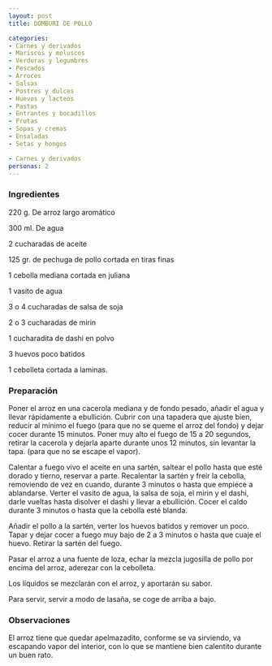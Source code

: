 ```yaml
---
layout: post
title: DOMBURI DE POLLO

categories:
- Carnes y derivados
- Mariscos y moluscos
- Verduras y legumbres
- Pescados
- Arroces
- Salsas
- Postres y dulces
- Huevos y lacteos
- Pastas
- Entrantes y bocadillos
- Frutas
- Sopas y cremas
- Ensaladas
- Setas y hongos

- Carnes y derivados
personas: 2 
---
```

<h3>Ingredientes</h3>
220 g. De arroz largo aromático

300 ml. De agua

2 cucharadas de aceite

125 gr. de pechuga de pollo cortada en tiras finas

1 cebolla mediana cortada en juliana

1 vasito de agua

3 o 4 cucharadas de salsa de soja

2 o 3 cucharadas de mirin

1 cucharadita de dashi en polvo

3 huevos poco batidos

1 cebolleta cortada a laminas.

<h3>Preparación</h3>
Poner el arroz en una cacerola mediana y de fondo pesado, añadir el agua y llevar rápidamente a ebullición. Cubrir con una tapadera que ajuste bien, reducir al mínimo el fuego (para que no se queme el arroz del fondo) y dejar cocer durante 15 minutos. Poner muy alto el fuego de 15 a 20 segundos, retirar la cacerola y dejarla aparte durante unos 12 minutos, sin levantar la tapa. (para que no se escape el vapor).

Calentar a fuego vivo el aceite en una sartén, saltear el pollo hasta que esté dorado y tierno, reservar a parte. Recalentar la sartén y freír la cebolla, removiendo de vez en cuando, durante 3 minutos o hasta que empiece a ablandarse. Verter el vasito de agua, la salsa de soja, el mirin y el dashi, darle vueltas hasta disolver el dashi y llevar a ebullición. Cocer el caldo durante 3 minutos o hasta que la cebolla esté blanda.

Añadir el pollo a la sartén, verter los huevos batidos y remover un poco. Tapar y dejar cocer a fuego muy bajo de 2 a 3 minutos o hasta que cuaje el huevo. Retirar la sartén del fuego.

Pasar el arroz a una fuente de loza, echar la mezcla jugosilla de pollo por encima del arroz, aderezar con la cebolleta.

Los líquidos se mezclarán con el arroz, y aportarán su sabor.

Para servir, servir a modo de lasaña, se coge de arriba a bajo.

<h3>Observaciones</h3>
El arroz tiene que quedar apelmazadito, conforme se va sirviendo, va escapando vapor del interior, con lo que se mantiene bien calentito durante un buen rato.

